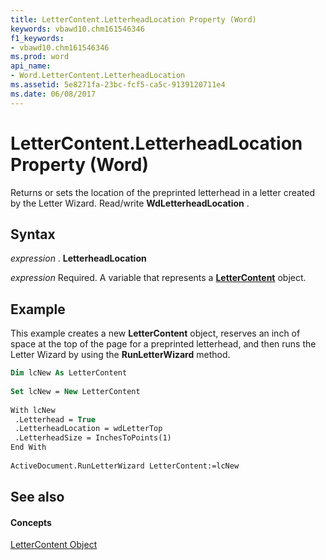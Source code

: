 ```yaml
---
title: LetterContent.LetterheadLocation Property (Word)
keywords: vbawd10.chm161546346
f1_keywords:
- vbawd10.chm161546346
ms.prod: word
api_name:
- Word.LetterContent.LetterheadLocation
ms.assetid: 5e8271fa-23bc-fcf5-ca5c-9139120711e4
ms.date: 06/08/2017
---
```



# LetterContent.LetterheadLocation Property (Word)

Returns or sets the location of the preprinted letterhead in a letter created by the Letter Wizard. Read/write  **WdLetterheadLocation** .


## Syntax

 _expression_ . **LetterheadLocation**

 _expression_ Required. A variable that represents a **[LetterContent](Word.LetterContent.md)** object.


## Example

This example creates a new  **LetterContent** object, reserves an inch of space at the top of the page for a preprinted letterhead, and then runs the Letter Wizard by using the **RunLetterWizard** method.


```vb
Dim lcNew As LetterContent 
 
Set lcNew = New LetterContent 
 
With lcNew 
 .Letterhead = True 
 .LetterheadLocation = wdLetterTop 
 .LetterheadSize = InchesToPoints(1) 
End With 
 
ActiveDocument.RunLetterWizard LetterContent:=lcNew
```


## See also


#### Concepts


[LetterContent Object](Word.LetterContent.md)

